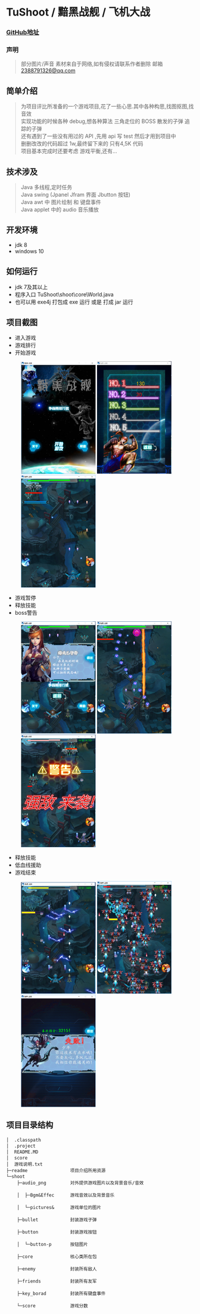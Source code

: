 # TuShoot / 黯黑战舰 / 飞机大战

### [GitHub地址](https://github.com/tu-jacktu/TuShoot)

### 声明
>部分图片/声音 素材来自于网络,如有侵权请联系作者删除
>邮箱 2388791326@qq.com
## 简单介绍
>为项目评比所准备的一个游戏项目,花了一些心思.其中各种构思,找图抠图,找音效
<br/>实现功能的时候各种 debug,想各种算法 三角走位的 BOSS 散发的子弹 追踪的子弹
<br/>还有遇到了一些没有用过的 API ,先用 api 写 test 然后才用到项目中
<br/>删删改改的代码超过 1w,最终留下来的 只有4,5K 代码
<br/>项目基本完成时还要考虑 游戏平衡,还有...

## 技术涉及
>Java 多线程,定时任务
<br/>Java swing (Jpanel Jfram 界面 Jbutton 按钮)
<br/>Java awt 中 图片绘制 和 键盘事件
<br/>Java applet 中的 audio 音乐播放

## 开发环境
- jdk 8
- windows 10

## 如何运行
- jdk 7及其以上
- 程序入口 TuShoot\shoot\core\World.java
- 也可以用 exe4j 打包成 exe 运行 或是 打成 jar 运行

## 项目截图

- 进入游戏
- 游戏排行
- 开始游戏
<figure class="third">
<img src="readme/0.png" width = "200"/>
<img src="readme/1.png" width = "200"/>
<img src="readme/2.png" width = "200"/>
</figure>

- 游戏暂停
- 释放技能
- boss警告
<figure class="third">
<img src="readme/3.png" width = "200"/>
<img src="readme/4.png" width = "200"/>
<img src="readme/5.png" width = "200"/>
</figure>

- 释放技能
- 低血线援助
- 游戏结束
<figure class="third">
<img src="readme/6.png" width = "200"/>
<img src="readme/7.png" width = "200"/>
<img src="readme/8.png" width = "200"/>
</figure>

## 项目目录结构
```
│  .classpath
│  .project
│  README.MD
│  score
│  游戏说明.txt      
├─readme				项目介绍所用资源
└─shoot
    ├─audio_png			对外提供游戏图片以及背景音乐/音效

    │  ├─Bgm&Effec		游戏音效以及背景音乐

    │  └─pictures&		游戏单位的图片

    ├─bullet			封装游戏子弹

    ├─button			封装游戏按钮

    │  └─button-p		按钮图片

    ├─core    			核心类所在包

    ├─enemy				封装所有敌人

    ├─friends			封装所有友军

    ├─key_borad			封装所有键盘事件

    └─score				游戏分数
```
